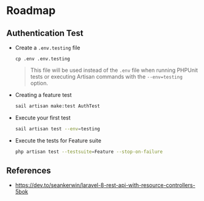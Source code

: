# Roadmap

## Authentication Test

- Create a `.env.testing` file

    ```shell
    cp .env .env.testing
    ```

  > This file will be used instead of the `.env` file when running PHPUnit tests or executing Artisan commands with the
  > `--env=testing` option.

- Creating a feature test

    ```sh
    sail artisan make:test AuthTest
    ```

- Execute your first test

    ```sh
    sail artisan test --env=testing
    ```
- Execute the tests for Feature suite

    ```sh
    php artisan test --testsuite=Feature --stop-on-failure
    ```

## References

- https://dev.to/seankerwin/laravel-8-rest-api-with-resource-controllers-5bok
